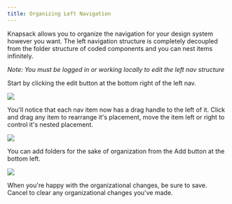 ```yaml
---
title: Organizing Left Navigation
---
```


Knapsack allows you to organize the navigation for your design system however you want. The left navigation structure is completely decoupled from the folder structure of coded components and you can nest items infinitely.

_Note: You must be logged in or working locally to edit the left nav structure_

Start by clicking the edit button at the bottom right of the left nav.

![](/assets/left-nav--edit-button.png)

You'll notice that each nav item now has a drag handle to the left of it. Click and drag any item to rearrange it's placement, move the item left or right to control it's nested placement.

![](/assets/left-nav--reordering-nav-items.gif)

You can add folders for the sake of organization from the Add button at the bottom left.

![](/assets/left-nav--add-entity.png)

When you're happy with the organizational changes, be sure to save. Cancel to clear any organizational changes you've made.
